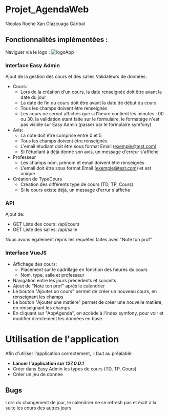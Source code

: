 # Projet_AgendaWeb
Nicolas Roche
Xan Olazcuaga Garibal
## Fonctionnalités implémentées :

Naviguer via le logo :
![logoApp](https://i.ibb.co/Yh3L9j2/Capture-d-e-cran-2020-03-19-a-14-45-34.png)

### Interface Easy Admin
Ajout de la gestion des cours et des salles
Validateurs de données: 
- Cours:
    - Lors de la création d'un cours, la date renseignée doit être avant la date du jour
    - La date de fin du cours doit être avant la date de début du cours
    - Tous les champs doivent être renseignés
    - Les cours ne seront affichés que si l'heure contient les minutes : 00 ou 30, la validation etant faite sur le formulaire, le formatage n'est pas visible sur Easy Admin (passer par le formulaire symfony)
- Avis:
    - La note doit être comprise entre 0 et 5
    - Tous les champs doivent être renseignés
    - L'email étudiant doit être sous format Email (exemple@test.com)
    - Si l'étudiant à déjà donné son avis, un message d'erreur s'affiche
- Professeur
    - Les champs nom, prénom et email doivent être renseignés
    - L'email doit être sous format Email (exemple@test.com) et est unique
- Création de TypeCours
    - Création des différents type de cours (TD, TP, Cours)
    - Si le cours existe déjà, un message d'errur s'affiche

### API
Ajout de:
- GET Liste des cours: /api/cours
- GET Liste des salles: /api/salle

Nous avons également repris les requêtes faites avec "Note ton prof"

### Interface VueJS
- Affichage des cours:
    - Placement sur le cadrillage en fonction des heures du cours
    - Nom, type, salle et professeur
- Navigation entre les jours précédents et suivants
- Ajout de "Note ton prof" après le calendrier
- Le bouton "Ajouter un cours" permet de créer un nouveau cours, en renseignant les champs
- Le bouton "Ajouter une matière" permet de créer une nouvelle matière, en renseignant les champs
- En cliquant sur "AppAgenda", on accède à l'index symfony, pour voir et modifier directement les données en base

# Utilisation de l'application
Afin d'utiliser l'application correctement, il faut au préalable:
- **Lancer l'application sur _127.0.0.1_**
- Créer dans Easy Admin les types de cours (TD, TP, Cours)
- Créer un jeu de donnée

## Bugs
Lors du changement de jour, le calendrier ne se refresh pas et écrit à la suite les cours des autres jours
